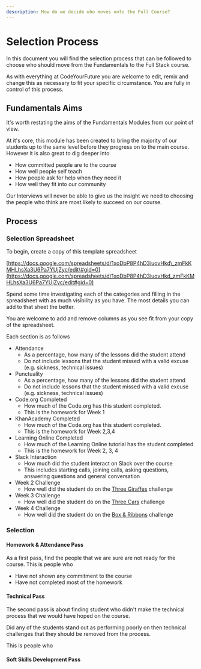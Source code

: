 ```yaml
---
description: How do we decide who moves onto the Full Course?
---
```


# Selection Process

In this document you will find the selection process that can be followed to choose who should move from the Fundamentals to the Full Stack course.

As with everything at CodeYourFuture you are welcome to edit, remix and change this as necessary to fit your specific circumstance. You are fully in control of this process. 

## Fundamentals Aims

It's worth restating the aims of the Fundamentals Modules from our point of view. 

At it's core, this module has been created to bring the majority of our students up to the same level before they progress on to the main course. However it is also great to dig deeper into

* How committed people are to the course
* How well people self teach
* How people ask for help when they need it
* How well they fit into our community

Our Interviews will never be able to give us the insight we need to choosing the people who think are most likely to succeed on our course. 

## Process

### Selection Spreadsheet

To begin, create a copy of this template spreadsheet

[https://docs.google.com/spreadsheets/d/1xoDbP8P4hD3iuovHkd\_zmFkKMHLhsXa3U6Pa7YUjZyc/edit\#gid=0](https://docs.google.com/spreadsheets/d/1xoDbP8P4hD3iuovHkd_zmFkKMHLhsXa3U6Pa7YUjZyc/edit#gid=0)

Spend some time investigating each of the categories and filling in the spreadsheet with as much visibility as you have. The most details you can add to that sheet the better.

You are welcome to add and remove columns as you see fit from your copy of the spreadsheet.

Each section is as follows

* Attendance
  * As a percentage, how many of the lessons did the student attend
  * Do not include lessons that the student missed with a valid excuse \(e.g. sickness, technical issues\)
* Punctuality
  * As a percentage, how many of the lessons did the student attend
  * Do not include lessons that the student missed with a valid excuse \(e.g. sickness, technical issues\)
* Code.org Completed
  * How much of the Code.org has this student completed.
  * This is the homework for Week 1
* KhanAcademy Completed
  * How much of the Code.org has this student completed.
  * This is the homework for Week 2,3,4
* Learning Online Completed
  * How much of the Learning Online tutorial has the student completed
  * This is the homework for Week 2, 3, 4
* Slack Interaction
  * How much did the student interact on Slack over the course
  * This includes starting calls, joining calls, asking questions, answering questions and general conversation
* Week 2 Challenge
  * How well did the student do on the [Three Giraffes](../../teacher-resources/instructor-notes-1.md#1-to-1-assessment) challenge
* Week 3 Challenge
  * How well did the student do on the [Three Cars](../../teacher-resources/instructor-notes-2.md#1-to-1-assessment) challenge
* Week 4 Challenge
  * How well did the student do on the [Box & Ribbons](../../teacher-resources/instructor-notes-2.md#1-to-1-assessment) challenge

### Selection

#### Homework & Attendance Pass

As a first pass, find the people that we are sure are not ready for the course. This is people who

* Have not shown any commitment to the course
* Have not completed most of the homework

#### Technical Pass

The second pass is about finding student who didn't make the technical process that we would have hoped on the course.

Did any of the students stand out as performing poorly on then technical challenges that they should be removed from the process.

This is people who 



#### Soft Skills Development Pass





